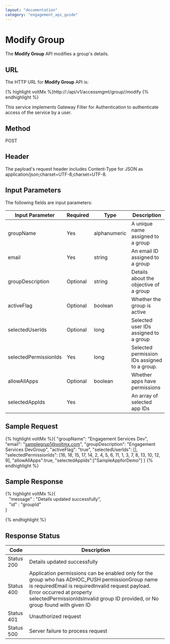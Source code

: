 ```yaml
---
layout: "documentation"
category: "engagement_api_guide"
---
```


# Modify Group

The **Modify Group** API modifies a group's details.

## URL

The HTTP URL for **Modify Group** API is:

{% highlight voltMx %}http://<host>:<port>/api/v1/accessmgmt/group/<id>/modify
{% endhighlight %}

This service implements Gateway Filter for Authentication to authenticate access of the service by a user.

## Method

POST

## Header

The payload's request header includes Content-Type for JSON as application/json;charset=UTF-8;charset=UTF-8.

## Input Parameters

The following fields are input parameters:

| Input Parameter       | Required | Type         | Description                                  |
| --------------------- | -------- | ------------ | -------------------------------------------- |
| groupName             | Yes      | alphanumeric | A unique name assigned to a group            |
| email                 | Yes      | string       | An email ID assigned to a group              |
| groupDescription      | Optional | string       | Details about the objective of a group       |
| activeFlag            | Optional | boolean      | Whether the group is active                  |
| selectedUserIds       | Optional | long         | Selected user IDs assigned to a group        |
| selectedPermissionIds | Yes      | long         | Selected permission IDs assigned to a group. |
| allowAllApps          | Optional | boolean      | Whether apps have permissions                |
| selectedAppIds        | Yes      |              | An array of selected app IDs                 |

## Sample Request

{% highlight voltMx %}{
"groupName": "Engagement Services Dev",
"email": "samplegrup1@voltmx.com",
"groupDescription": "Engagement Services DevGroup",
"activeFlag": "true",
"selectedUserIds": [],
"selectedPermissionIds": [16, 18, 15, 17, 14, 2, 4, 5, 6, 11, 1, 3, 7, 8, 13, 10, 12, 9],
"allowAllApps":true,
"selectedAppIds":["SampleAppforDemo"]
}
{% endhighlight %}

## Sample Response

{% highlight voltMx %}{  
   "message" : "Details updated successfully",  
   "id" : "groupId"  
}

{% endhighlight %}

## Response Status

| Code       | Description                                                                                                                                                                                                                                                       |
| ---------- | ----------------------------------------------------------------------------------------------------------------------------------------------------------------------------------------------------------------------------------------------------------------- |
| Status 200 | Details updated successfully                                                                                                                                                                                                                                      |
| Status 400 | Application permissions can be enabled only for the group who has ADHOC_PUSH permissionGroup name is requiredEmail is requiredInvalid request payload. Error occurred at property selectedPermissionIdsInvalid group ID provided, or No group found with given ID |
| Status 401 | Unauthorized request                                                                                                                                                                                                                                              |
| Status 500 | Server failure to process request                                                                                                                                                                                                                                 |
